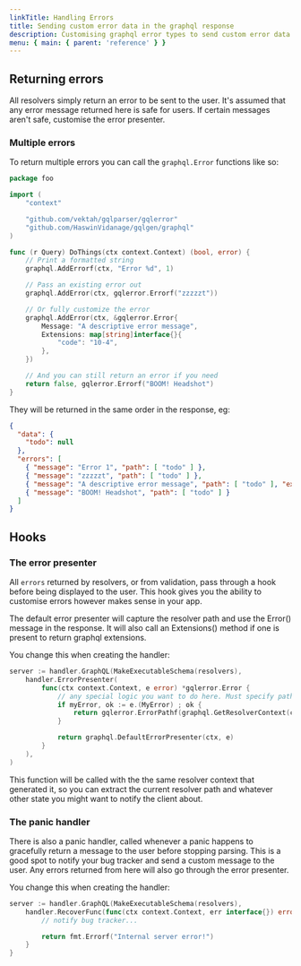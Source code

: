 ```yaml
---
linkTitle: Handling Errors
title: Sending custom error data in the graphql response
description: Customising graphql error types to send custom error data back to the client using gqlgen.
menu: { main: { parent: 'reference' } }
---
```


## Returning errors

All resolvers simply return an error to be sent to the user. It's assumed that any error message returned
here is safe for users. If certain messages aren't safe, customise the error presenter.

### Multiple errors

To return multiple errors you can call the `graphql.Error` functions like so:

```go
package foo

import (
	"context"

	"github.com/vektah/gqlparser/gqlerror"
	"github.com/HaswinVidanage/gqlgen/graphql"
)

func (r Query) DoThings(ctx context.Context) (bool, error) {
	// Print a formatted string
	graphql.AddErrorf(ctx, "Error %d", 1)

	// Pass an existing error out
	graphql.AddError(ctx, gqlerror.Errorf("zzzzzt"))

	// Or fully customize the error
	graphql.AddError(ctx, &gqlerror.Error{
		Message: "A descriptive error message",
		Extensions: map[string]interface{}{
			"code": "10-4",
		},
	})

	// And you can still return an error if you need
	return false, gqlerror.Errorf("BOOM! Headshot")
}
```

They will be returned in the same order in the response, eg:
```json
{
  "data": {
    "todo": null
  },
  "errors": [
    { "message": "Error 1", "path": [ "todo" ] },
    { "message": "zzzzzt", "path": [ "todo" ] },
    { "message": "A descriptive error message", "path": [ "todo" ], "extensions": { "code": "10-4" } },
    { "message": "BOOM! Headshot", "path": [ "todo" ] }
  ]
}
```

## Hooks

### The error presenter

All `errors` returned by resolvers, or from validation, pass through a hook before being displayed to the user.
This hook gives you the ability to customise errors however makes sense in your app.

The default error presenter will capture the resolver path and use the Error() message in the response. It will
also call an Extensions() method if one is present to return graphql extensions.

You change this when creating the handler:
```go
server := handler.GraphQL(MakeExecutableSchema(resolvers),
	handler.ErrorPresenter(
		func(ctx context.Context, e error) *gqlerror.Error {
			// any special logic you want to do here. Must specify path for correct null bubbling behaviour.
			if myError, ok := e.(MyError) ; ok {
				return gqlerror.ErrorPathf(graphql.GetResolverContext(ctx).Path(), "Eeek!")
			}

			return graphql.DefaultErrorPresenter(ctx, e)
		}
	),
)
```

This function will be called with the the same resolver context that generated it, so you can extract the
current resolver path and whatever other state you might want to notify the client about.


### The panic handler

There is also a panic handler, called whenever a panic happens to gracefully return a message to the user before
stopping parsing. This is a good spot to notify your bug tracker and send a custom message to the user. Any errors
returned from here will also go through the error presenter.

You change this when creating the handler:
```go
server := handler.GraphQL(MakeExecutableSchema(resolvers),
	handler.RecoverFunc(func(ctx context.Context, err interface{}) error {
		// notify bug tracker...

		return fmt.Errorf("Internal server error!")
	}
}
```

